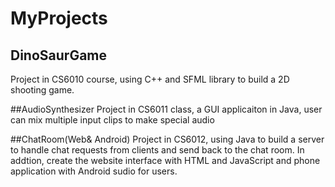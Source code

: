 # MyProjects

## DinoSaurGame
Project in CS6010 course, using C++ and SFML library to build a 2D shooting game.

##AudioSynthesizer
Project in CS6011 class, a GUI applicaiton in Java, user can mix multiple input clips to make special audio

##ChatRoom(Web& Android)
Project in CS6012, using Java to build a server to handle chat requests from clients and send back to the chat room. In addtion, create the website interface with HTML and JavaScript and phone application with Android sudio for users.  
